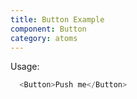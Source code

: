 ```yaml
---
title: Button Example
component: Button
category: atoms
---
```

Usage: 
```js
  <Button>Push me</Button>
```